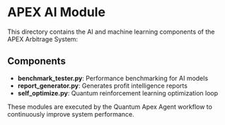 # APEX AI Module

This directory contains the AI and machine learning components of the APEX Arbitrage System:

## Components

- **benchmark_tester.py**: Performance benchmarking for AI models
- **report_generator.py**: Generates profit intelligence reports
- **self_optimize.py**: Quantum reinforcement learning optimization loop

These modules are executed by the Quantum Apex Agent workflow to continuously improve system performance.
